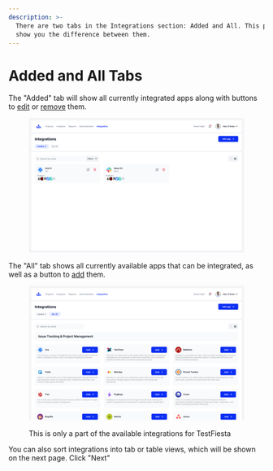 ```yaml
---
description: >-
  There are two tabs in the Integrations section: Added and All. This page will
  show you the difference between them.
---
```


# Added and All Tabs

The "Added" tab will show all currently integrated apps along with buttons to [edit](../editing-integrations.md) or [remove](../deleting-integrations.md) them. &#x20;

<figure><img src="../../.gitbook/assets/174_Shared steps list - menu (1).png" alt=""><figcaption></figcaption></figure>

The "All" tab shows all currently available apps that can be integrated, as well as a button to [add](../adding-integrations.md) them.&#x20;

<figure><img src="../../.gitbook/assets/230_Integration - All - Tyles.png" alt=""><figcaption><p>This is only a part of the available integrations for TestFiesta</p></figcaption></figure>

You can also sort integrations into tab or table views, which will be shown on the next page. Click "Next"&#x20;
